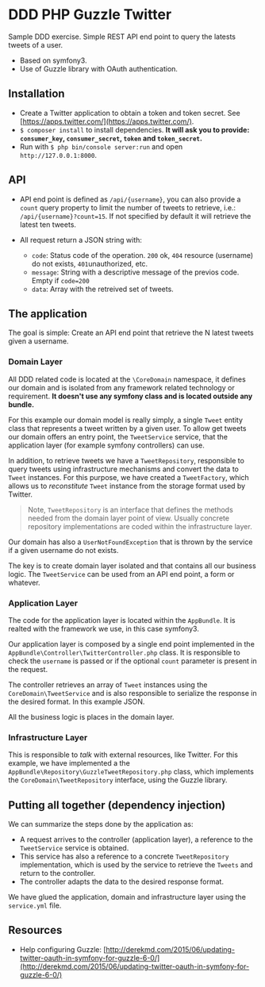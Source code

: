 # DDD PHP Guzzle Twitter

Sample DDD exercise. Simple REST API end point to query the latests tweets of a user.

- Based on symfony3.
- Use of Guzzle library with OAuth authentication.

## Installation

- Create a Twitter application to obtain a token and token secret. See [https://apps.twitter.com/](https://apps.twitter.com/).
- `$ composer install` to install dependencies. **It will ask you to provide: `consumer_key`, `consumer_secret`, `token` and `token_secret`.**
- Run with `$ php bin/console server:run` and open `http://127.0.0.1:8000`.

## API

- API end point is defined as `/api/{username}`, you can also provide a `count` query property to limit the number of 
tweets to retrieve, i.e.: `/api/{username}?count=15`. If not specified by default it will retrieve the latest ten tweets.

- All request return a JSON string with:
    - `code`: Status code of the operation. `200` ok, `404` resource (username) do not exists, `401`unauthorized, etc.
    - `message`: String with a descriptive message of the previos code. Empty if `code=200`
    - `data`: Array with the retreived set of tweets.

## The application

The goal is simple: Create an API end point that retrieve the N latest tweets given a username.

### Domain Layer

All DDD related code is located at the `\CoreDomain` namespace, it defines our domain and is isolated from any framework
related technology or requirement. **It doesn't use any symfony class and is located outside any bundle.**

For this example our domain model is really simply, a single `Tweet` entity class that represents a tweet written by a given user.
To allow get tweets our domain offers an entry point, the `TweetService` service, that the application layer (for example symfony controllers) can use.

In addition, to retrieve tweets we have a `TweetRepository`, responsible to query tweets using infrastructure mechanisms and convert the data to
`Tweet` instances. For this purpose, we have created a `TweetFactory`, which allows us to *reconstitute* `Tweet` instance 
from the storage format used by Twitter.

> Note, `TweetRepository` is an interface that defines the methods needed from the domain layer point of view. Usually concrete
repository implementations are coded within the infrastructure layer.

Our domain has also a `UserNotFoundException` that is thrown by the service if a given username do not exists.

The key is to create domain layer isolated and that contains all our business logic. The `TweetService` can be used from an API end point, a form or whatever.

### Application Layer

The code for the application layer is located within the `AppBundle`. It is realted with the framework we use, in this case symfony3.

Our application layer is composed by a single end point implemented in the `AppBundle\Controller\TwitterController.php` class.
It is responsible to check the `username` is passed or if the optional `count` parameter is present in the request.

The controller retrieves an array of `Tweet` instances using the `CoreDomain\TweetService` and is also responsible to 
serialize the response in the desired format. In this example JSON.

All the business logic is places in the domain layer.

### Infrastructure Layer

This is responsible to *talk* with external resources, like Twitter. For this example, we have implemented a the
`AppBundle\Repository\GuzzleTweetRepository.php` class, which implements the `CoreDomain\TweetRepository` interface, using the 
Guzzle library.


## Putting all together (dependency injection)
 
We can summarize the steps done by the application as:

- A request arrives to the controller (application layer), a reference to the `TweetService` service is
obtained. 
- This service has also a reference to a concrete `TweetRepository` implementation, which is used by the service to 
retrieve the `Tweets` and return to the controller.
- The controller adapts the data to the desired response format.


We have glued the application, domain and infrastructure layer using the `service.yml` file.


## Resources

* Help configuring Guzzle: [http://derekmd.com/2015/06/updating-twitter-oauth-in-symfony-for-guzzle-6-0/](http://derekmd.com/2015/06/updating-twitter-oauth-in-symfony-for-guzzle-6-0/)

